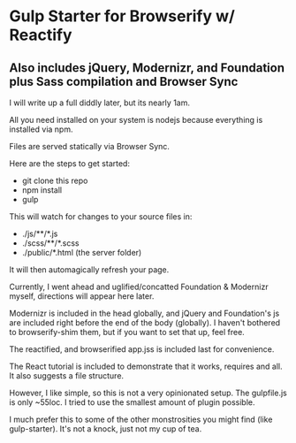 Gulp Starter for Browserify w/ Reactify
===================

Also includes jQuery, Modernizr, and Foundation plus Sass compilation and Browser Sync
-

I will write up a full diddly later, but its nearly 1am.

All you need installed on your system is nodejs because everything is installed via npm.

Files are served statically via Browser Sync.

Here are the steps to get started:

* git clone this repo
* npm install
* gulp

This will watch for changes to your source files in:

* ./js/**/*.js
* ./scss/**/*.scss
* ./public/*.html (the server folder)

It will then automagically refresh your page.

Currently, I went ahead and uglified/concatted Foundation & Modernizr myself, directions will appear here later.

Modernizr is included in the head globally, and jQuery and Foundation's js are included right before the end of the body (globally). I haven't bothered to browserify-shim them, but if you want to set that up, feel free.

The reactified, and browserified app.jss is included last for convenience.

The React tutorial is included to demonstrate that it works, requires and all. It also suggests a file structure.

However, I like simple, so this is not a very opinionated setup. The gulpfile.js is only ~55loc. I tried to use the smallest amount of plugin possible.

I much prefer this to some of the other monstrosities you might find (like gulp-starter). It's not a knock, just not my cup of tea.